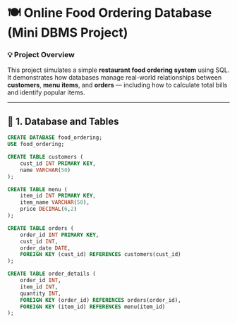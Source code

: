 # 🍽️ Online Food Ordering Database (Mini DBMS Project)

### 💡 Project Overview
This project simulates a simple **restaurant food ordering system** using SQL.  
It demonstrates how databases manage real-world relationships between **customers**, **menu items**, and **orders** — including how to calculate total bills and identify popular items.

---

## 🧱 1. Database and Tables

```sql
CREATE DATABASE food_ordering;
USE food_ordering;

CREATE TABLE customers (
    cust_id INT PRIMARY KEY,
    name VARCHAR(50)
);

CREATE TABLE menu (
    item_id INT PRIMARY KEY,
    item_name VARCHAR(50),
    price DECIMAL(6,2)
);

CREATE TABLE orders (
    order_id INT PRIMARY KEY,
    cust_id INT,
    order_date DATE,
    FOREIGN KEY (cust_id) REFERENCES customers(cust_id)
);

CREATE TABLE order_details (
    order_id INT,
    item_id INT,
    quantity INT,
    FOREIGN KEY (order_id) REFERENCES orders(order_id),
    FOREIGN KEY (item_id) REFERENCES menu(item_id)
);
